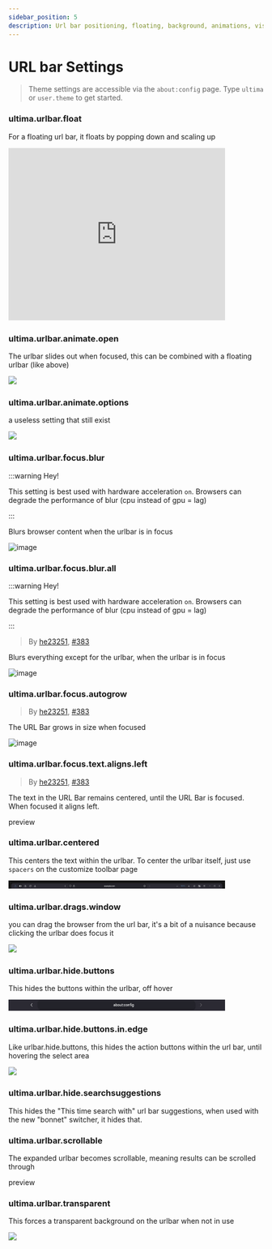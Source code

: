 ```yaml
---
sidebar_position: 5
description: Url bar positioning, floating, background, animations, visibility, etc.
---
```


# URL bar Settings

> Theme settings are accessible via the `about:config` page. Type `ultima` or `user.theme` to get started.

### ultima.urlbar.float

For a floating url bar, it floats by popping down and scaling up
<iframe width="85%" height="340" src="https://github.com/user-attachments/assets/f0c7744a-f527-4025-b300-191922babacb" title="YouTube video player" frameborder="0" allow="accelerometer; autoplay; clipboard-write; encrypted-media; gyroscope; picture-in-picture; web-share; fullscreen" referrerpolicy="strict-origin-when-cross-origin" allowfullscreen></iframe>

### ultima.urlbar.animate.open

The urlbar slides out when focused, this can be combined with a floating urlbar (like above)

<img width="85%" src="../../../img/settings/urlbaranimateopen.gif" />

### ultima.urlbar.animate.options

a useless setting that still exist

<img width="85%" src="../../../img/settings/urlbaranimateoptions.gif" />

### ultima.urlbar.focus.blur

:::warning Hey!

This setting is best used with hardware acceleration `on`. Browsers can degrade the performance of blur (cpu instead of gpu = lag)

:::

Blurs browser content when the urlbar is in focus

<img width="85%" alt="image" src="/img/settings/urlbarfocusblur.gif" />

### ultima.urlbar.focus.blur.all

:::warning Hey!

This setting is best used with hardware acceleration `on`. Browsers can degrade the performance of blur (cpu instead of gpu = lag)

:::

> By [he23251](https://github.com/he23251), [#383](https://github.com/soulhotel/FF-ULTIMA/issues/383)

Blurs everything except for the urlbar, when the urlbar is in focus

<img width="85%" alt="image" src="/img/settings/urlbarfocusblurall.gif" />

### ultima.urlbar.focus.autogrow

> By [he23251](https://github.com/he23251), [#383](https://github.com/soulhotel/FF-ULTIMA/issues/383)

The URL Bar grows in size when focused

<img width="85%" alt="image" src="/img/settings/urlbarfocusautogrow.gif" />

### ultima.urlbar.focus.text.aligns.left

> By [he23251](https://github.com/he23251), [#383](https://github.com/soulhotel/FF-ULTIMA/issues/383)

The text in the URL Bar remains centered, until the URL Bar is focused. When focused it aligns left.

preview

### ultima.urlbar.centered

This centers the text within the urlbar. To center the urlbar itself, just use `spacers` on the customize toolbar page

<img width="85%" src="../../../img/settings/urlbarcentered.gif" />

### ultima.urlbar.drags.window

you can drag the browser from the url bar, it's a bit of a nuisance because clicking the urlbar does focus it

<img width="85%" src="../../../img/settings/urlbardragswindow.gif" />

### ultima.urlbar.hide.buttons

This hides the buttons within the urlbar, off hover

<img width="85%" src="../../../img/settings/urlbarhidebuttons.gif" />

### ultima.urlbar.hide.buttons.in.edge

Like urlbar.hide.buttons, this hides the action buttons within the url bar, until hovering the select area

<img width="85%" src="../../../img/settings/urlbarhidebuttonsedge.gif" />

### ultima.urlbar.hide.searchsuggestions

This hides the "This time search with" url bar suggestions, when used with the new "bonnet" switcher, it hides that.

### ultima.urlbar.scrollable

The expanded urlbar becomes scrollable, meaning results can be scrolled through

preview

### ultima.urlbar.transparent

This forces a transparent background on the urlbar when not in use

<img width="85%" src="https://github.com/soulhotel/FF-ULTIMA/assets/155501797/6dcf6a31-c5cd-4b34-9885-9cb6022afb02" />

